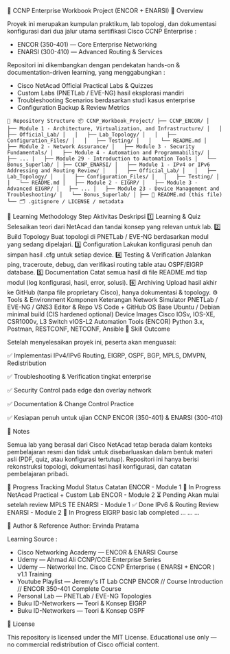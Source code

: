 📘 CCNP Enterprise Workbook Project (ENCOR + ENARSI)
🚀 Overview

Proyek ini merupakan kumpulan praktikum, lab topologi, dan dokumentasi konfigurasi dari dua jalur utama sertifikasi Cisco CCNP Enterprise :
- ENCOR (350-401) — Core Enterprise Networking
- ENARSI (300-410) — Advanced Routing & Services

Repositori ini dikembangkan dengan pendekatan hands-on & documentation-driven learning, yang menggabungkan :
- Cisco NetAcad Official Practical Labs & Quizzes
- Custom Labs (PNETLab / EVE-NG) hasil eksplorasi mandiri
- Troubleshooting Scenarios berdasarkan studi kasus enterprise
- Configuration Backup & Review Metrics

``
📁 Repository Structure
📦 CCNP_Workbook_Project/
├── CCNP_ENCOR/
│   ├── Module 1 - Architecture, Virtualization, and Infrastructure/
│   │   ├── Official_Lab/
│   │   ├── Lab_Topology/
│   │   ├── Configuration_Files/
│   │   ├── Testing/
│   │   └── README.md
│   ├── Module 2 - Network Assurance/
│   ├── Module 3 - Security Fundamentals/
│   ├── Module 4 - Automation and Programmability/
|   ├── ...
|   ├── Module 29 - Introduction to Automation Tools
│   └── Bonus_Superlab/
│
├── CCNP_ENARSI/
│   ├── Module 1 - IPv4 or IPv6 Addressing and Routing Review/
│   │   ├── Official_Lab/
│   │   ├── Lab_Topology/
│   │   ├── Configuration_Files/
│   │   ├── Testing/
│   │   └── README.md
│   ├── Module 2 - EIGRP/
│   ├── Module 3 - Advanced EIGRP/
│   ├── ...
│   ├── Module 23 - Device Management and Troubleshooting/
│   └── Bonus_Superlab/
│
├── 📄 README.md (this file)
└── 🗂️ .gitignore / LICENSE / metadata
``

🧩 Learning Methodology
Step	Aktivitas	Deskripsi
1️⃣	Learning & Quiz	Selesaikan teori dari NetAcad dan tandai konsep yang relevan untuk lab.
2️⃣	Build Topology	Buat topologi di PNETLab / EVE-NG berdasarkan modul yang sedang dipelajari.
3️⃣	Configuration	Lakukan konfigurasi penuh dan simpan hasil .cfg untuk setiap device.
4️⃣	Testing & Verification	Jalankan ping, traceroute, debug, dan verifikasi routing table atau OSPF/EIGRP database.
5️⃣	Documentation	Catat semua hasil di file README.md tiap modul (log konfigurasi, hasil, error, solusi).
6️⃣	Archiving	Upload hasil akhir ke GitHub (tanpa file proprietary Cisco), hanya dokumentasi & topology.
⚙️ Tools & Environment
Komponen	Keterangan
Network Simulator	PNETLab / EVE-NG / GNS3
Editor & Repo	VS Code + GitHub
OS Base	Ubuntu / Debian minimal build (CIS hardened optional)
Device Images	Cisco IOSv, IOS-XE, CSR1000v, L3 Switch vIOS-L2
Automation Tools (ENCOR)	Python 3.x, Postman, RESTCONF, NETCONF, Ansible
🧠 Skill Outcome

Setelah menyelesaikan proyek ini, peserta akan menguasai:

✅ Implementasi IPv4/IPv6 Routing, EIGRP, OSPF, BGP, MPLS, DMVPN, Redistribution

✅ Troubleshooting & Verification tingkat enterprise

✅ Security Control pada edge dan overlay network

✅ Documentation & Change Control Practice

✅ Kesiapan penuh untuk ujian CCNP ENCOR (350-401) & ENARSI (300-410)

🧾 Notes

Semua lab yang berasal dari Cisco NetAcad tetap berada dalam konteks pembelajaran resmi dan tidak untuk disebarluaskan dalam bentuk materi asli (PDF, quiz, atau konfigurasi tertutup).
Repositori ini hanya berisi rekonstruksi topologi, dokumentasi hasil konfigurasi, dan catatan pembelajaran pribadi.

🏁 Progress Tracking
Modul	Status	Catatan
ENCOR - Module 1	🔄 In Progress	NetAcad Practical + Custom Lab
ENCOR - Module 2	⏳ Pending	Akan mulai setelah review MPLS TE
ENARSI - Module 1	✅ Done	IPv6 & Routing Review
ENARSI - Module 2	🔄 In Progress	EIGRP basic lab completed
...	...	...

🧭 Author & Reference
Author: Ervinda Pratama

Learning Source :
- Cisco Networking Academy — ENCOR & ENARSI Course
- Udemy — Ahmad Ali CCNP/CCIE Enterprise Series
- Udemy — Networkel Inc. Cisco CCNP Enterprise ( ENARSI + ENCOR ) v1.1 Training
- Youtube Playlist — Jeremy's IT Lab CCNP ENCOR // Course Introduction // ENCOR 350-401 Complete Course
- Personal Lab — PNETLab / EVE-NG Topologies
- Buku ID-Networkers — Teori & Konsep EIGRP
- Buku ID-Networkers — Teori & Konsep OSPF

🧩 License

This repository is licensed under the MIT License.
Educational use only — no commercial redistribution of Cisco official content.
